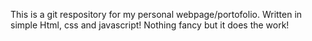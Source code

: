 This is a git respository for my personal webpage/portofolio. Written in simple Html, css and javascript! Nothing fancy but it does the work!